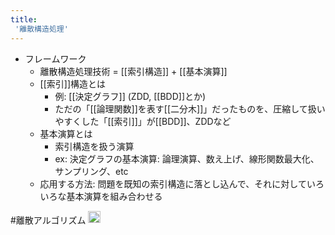 ```yaml
---
title:
 '離散構造処理'
---
```


- フレームワーク
    - 離散構造処理技術 = [[索引構造]] + [[基本演算]]
    - [[索引]]構造とは
        - 例: [[決定グラフ]] (ZDD, [[BDD]]とか)
        - ただの「[[論理関数]]を表す[[二分木]]」だったものを、圧縮して扱いやすくした「[[索引]]」が[[BDD]]、ZDDなど
    - 基本演算とは
        - 索引構造を扱う演算
        - ex: 決定グラフの基本演算: 論理演算、数え上げ、線形関数最大化、サンプリング、etc
    - 応用する方法: 問題を既知の索引構造に落とし込んで、それに対していろいろな基本演算を組み合わせる

#離散アルゴリズム
<img src='https://scrapbox.io/api/pages/blu3mo-public/情報科学の達人/icon' alt='情報科学の達人.icon' height="19.5"/>
